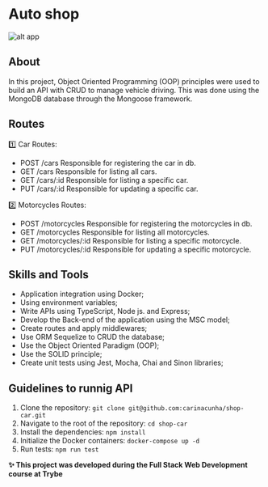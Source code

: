 # Auto shop #
![alt app](https://img.freepik.com/free-vector/car-showroom-center-with-autos-exhibition-inside-automobile-dealership-store-shop-interior-new-modern-vehicles-models-demonstration-sale-trading_575670-1511.jpg?w=1380&t=st=1679075602~exp=1679076202~hmac=0ac7ef04bad98d737667f2e4d203da91b7c607eadcbde295c079ac1f7659945e)

## About ##

In this project, Object Oriented Programming (OOP) principles were used to build an API with CRUD to manage vehicle driving. This was done using the MongoDB database through the Mongoose framework.

## Routes ##

1️⃣ Car Routes:

* POST /cars
  Responsible for registering the car in db.
* GET /cars
  Responsible for listing all cars.
* GET /cars/:id
  Responsible for listing a specific car.
* PUT /cars/:id
  Responsible for updating a specific car.

2️⃣ Motorcycles Routes:

* POST /motorcycles
  Responsible for registering the motorcycles in db.
* GET /motorcycles
  Responsible for listing all motorcycles.
* GET /motorcycles/:id
  Responsible for listing a specific motorcycle.
* PUT /motorcycles/:id
  Responsible for updating a specific motorcycle.

## Skills and Tools ##

* Application integration using Docker;
* Using environment variables;
* Write APIs using TypeScript, Node js. and Express;
* Develop the Back-end of the application using the MSC model;
* Create routes and apply middlewares;
* Use ORM Sequelize to CRUD the database;
* Use the Object Oriented Paradigm (OOP);
* Use the SOLID principle;
* Create unit tests using Jest, Mocha, Chai and Sinon libraries;

## Guidelines to runnig API ##

1. Clone the repository: ```git clone git@github.com:carinacunha/shop-car.git```
2. Navigate to the root of the repository: ```cd shop-car ```
3. Install the dependencies: ```npm install ```
4. Initialize the Docker containers: ```docker-compose up -d```
5. Run tests: ```npm run test```

**✨ This project was developed during the Full Stack Web Development course at Trybe**
